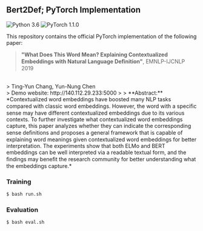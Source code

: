 ## Bert2Def; PyTorch Implementation
![Python 3.6](https://img.shields.io/badge/python-3.6-green.svg?style=plastic)
![PyTorch 1.1.0](https://img.shields.io/badge/pytorch-1.1.0-green.svg?style=plastic)

This repository contains the official PyTorch implementation of the following paper:

> **"What Does This Word Mean? Explaining Contextualized Embeddings with Natural Language Deﬁnition"**, EMNLP-IJCNLP 2019
<br>
> Ting-Yun Chang, Yun-Nung Chen<br>
> Demo website: http://140.112.29.233:5000
>
> **Abstract:** *Contextualized word embeddings have boosted many NLP tasks compared with classic word embeddings. 
However, the word with a speciﬁc sense may have different contextualized embeddings due to its various contexts. 
To further investigate what contextualized word embeddings capture, this paper analyzes whether they can indicate the
corresponding sense deﬁnitions and proposes a general framework that is capable of explaining word meanings given contextualized
word embeddings for better interpretation. The experiments show that both ELMo and BERT embeddings can be well interpreted
via a readable textual form, and the ﬁndings may beneﬁt the research community for better understanding what the embeddings capture.*

### Training
```bash
$ bash run.sh
```

### Evaluation
```bash
$ bash eval.sh
```
